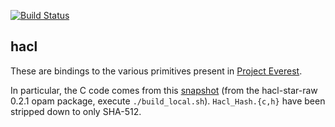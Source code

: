 [![Build Status](https://travis-ci.org/mirage/hacl.svg?branch=master)](https://travis-ci.org/mirage/hacl)

hacl
----

These are bindings to the various primitives present in [Project Everest].

In particular, the C code comes from this [snapshot] (from the hacl-star-raw 0.2.1 opam package, execute `./build_local.sh`). `Hacl_Hash.{c,h}` have been stripped down to only SHA-512.

[Project Everest]: https://project-everest.github.io/
[snapshot]: https://github.com/project-everest/hacl-star/commit/aabf2223a160b839f0380b0a2878e887ad4a5409
